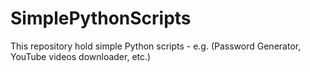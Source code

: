 # SimplePythonScripts
This repository hold simple Python scripts - e.g. (Password Generator, YouTube videos downloader, etc.)
